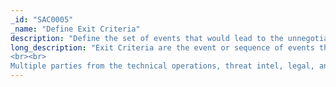 ```yaml
---
_id: "SAC0005"
_name: "Define Exit Criteria"
description: "Define the set of events that would lead to the unnegotiable conclusion to the operation."
long_description: "Exit Criteria are the event or sequence of events that are agreed to be the unnegotiable immediate pause or end to the operation. Sometimes, these events include the successful completion of the agreed upon strategic goals. Other times, these events may signify the operation has reached a hard stop. This is often because future operational safety cannot be guaranteed. Or events have occurred that outweigh the agreed upon acceptable risk. Finally, it may just be that if the adversary operates any longer, they may learn something the defender doesn't want them to know.
<br><br>
Multiple parties from the technical operations, threat intel, legal, and management perspectives should be included when Defining Exit Criteria. For example, if an adversary begins to use the engagement environment as a platform to operate against other targets, stakeholders may decide that the operation must be suspended until the unacceptable traffic can be blocked. Defining Exit Criteria is an essential step to ensure operational safety."
---
```

